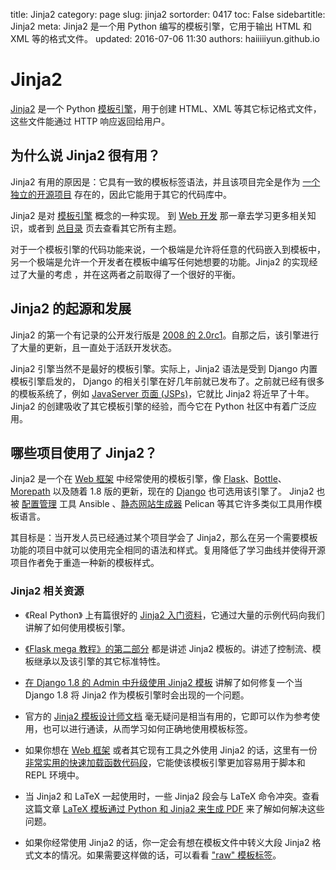 title: Jinja2 
category: page 
slug: jinja2 
sortorder: 0417
toc: False
sidebartitle: Jinja2
meta: Jinja2 是一个用 Python 编写的模板引擎，它用于输出 HTML 和 XML 等的格式文件。
updated: 2016-07-06 11:30
authors: haiiiiiyun.github.io

# Jinja2

[Jinja2](http://jinja.pocoo.org/docs/dev/) 是一个 Python [模板引擎](/template-engines.html)，用于创建 HTML、XML 等其它标记格式文件，这些文件能通过 HTTP 响应返回给用户。

## 为什么说 Jinja2 很有用？

Jinja2 有用的原因是：它具有一致的模板标签语法，并且该项目完全是作为 [一个独立的开源项目](https://github.com/mitsuhiko/jinja2) 存在的，因此它能用于其它的代码库中。

<div class="well see-also">Jinja2 是对 <a href="/template-engines.html">模板引擎</a> 概念的一种实现。 到 <a href="/web-development.html">Web 开发</a> 那一章去学习更多相关知识，或者到 <a href="/table-of-contents.html">总目录</a> 页去查看其它所有主题。</div>

对于一个模板引擎的代码功能来说，一个极端是允许将任意的代码嵌入到模板中，另一个极端是允许一个开发者在模板中编写任何她想要的功能。Jinja2 的实现经过了大量的考虑 ，并在这两者之前取得了一个很好的平衡。

## Jinja2 的起源和发展
Jinja2 的第一个有记录的公开发行版是 [2008 的 2.0rc1](http://jinja.pocoo.org/docs/dev/changelog/#version-2-0rc1)。自那之后，该引擎进行了大量的更新，且一直处于活跃开发状态。

Jinja2 引擎当然不是最好的模板引擎。实际上，Jinja2 语法是受到 Django 内置模板引擎启发的， Django 的相关引擎在好几年前就已发布了。之前就已经有很多的模板系统了，例如 [JavaServer 页面 (JSPs)](https://en.wikipedia.org/wiki/JavaServer_Pages)，它就比 Jinja2 将近早了十年。Jinja2 的创建吸收了其它模板引擎的经验，而今它在 Python 社区中有着广泛应用。


## 哪些项目使用了 Jinja2？
Jinja2 是一个在 [Web 框架](/web-frameworks.html) 中经常使用的模板引擎，像 [Flask](/flask.html)、[Bottle](/bottle.html)、 [Morepath](/morepath.html) 以及随着 1.8 版的更新，现在的 [Django](/django.html) 也可选用该引擎了。 Jinja2 也被 [配置管理](/configuration-management.html) 工具 Ansible 、[静态网站生成器](/static-site-generator.html) Pelican 等其它许多类似工具用作模板语言。

其目标是：当开发人员已经通过某个项目学会了 Jinja2，那么在另一个需要模板功能的项目中就可以使用完全相同的语法和样式。复用降低了学习曲线并使得开源项目作者免于重造一种新的模板样式。

### Jinja2 相关资源
* 《Real Python》 上有篇很好的 [Jinja2 入门资料](https://realpython.com/blog/python/primer-on-jinja-templating/)，它通过大量的示例代码向我们讲解了如何使用模板引擎。

* [《Flask mega 教程》的第二部分](http://blog.miguelgrinberg.com/post/the-flask-mega-tutorial-part-ii-templates) 都是讲述 Jinja2 模板的。讲述了控制流、模板继承以及该引擎的其它标准特性。

* [在 Django 1.8 的 Admin 中升级使用 Jinja2 模板](http://jonathanchu.is/posts/upgrading-jinja2-templates-django-18-with-admin/) 讲解了如何修复一个当 Django 1.8 将 Jinja2 作为模板引擎时会出现的一个问题。

* 官方的 [Jinja2 模板设计师文档](http://jinja.pocoo.org/docs/dev/templates/) 毫无疑问是相当有用的，它即可以作为参考使用，也可以进行通读，从而学习如何正确地使用模板标签。

* 如果你想在 [Web 框架](/web-frameworks.html) 或者其它现有工具之外使用 Jinja2 的话，这里有一份 [非常实用的快速加载函数代码段](http://www.pydanny.com/jinja2-quick-load-function.html)，它能使该模板引擎更加容易用于脚本和 REPL 环境中。

* 当 Jinja2 和 LaTeX 一起使用时，一些 Jinja2 段会与 LaTeX 命令冲突。查看这篇文章 [LaTeX 模板通过 Python 和 Jinja2 来生成 PDF](http://eosrei.net/articles/2015/11/latex-templates-python-and-jinja2-generate-pdfs) 来了解如何解决这些问题。

* 如果你经常使用 Jinja2 的话，你一定会有想在模板文件中转义大段 Jinja2 格式文本的情况。如果需要这样做的话，可以看看 ["raw" 模板标签](http://stackoverflow.com/questions/25359898/escape-jinja2-syntax-in-a-jinja2-template)。
